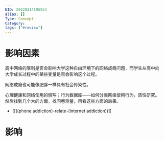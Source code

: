 ```yaml
---
UID: 20220314195954
alias: []
Type: Concept
Category: 
tags: ["#review"]
---
```



# 影响因素

高中网络的限制是否会影响大学这种自由环境下的网络成瘾问题，而学生从高中向大学成长过程中的某些变量是否会影响这个过程。

网络成瘾也可能像肥胖一样具有社会传染性。

心理健康和网络使用的侧写；行为数据库——如何分类网络使用行为。质性研究。然后找到几个大的方面，找问卷测量，再看这些方面的后果。

- [[((phone addiction)-relate-(internet addiction))]]

# 影响
